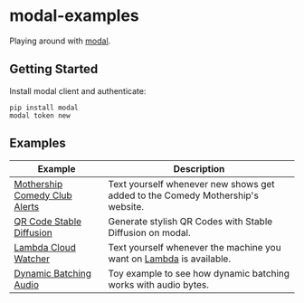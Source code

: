 # modal-examples

Playing around with [modal](https://modal.com).

## Getting Started

Install modal client and authenticate:

```
pip install modal
modal token new
```


## Examples

<!-- Table below -->

| Example | Description |
| --- | --- |
| [Mothership Comedy Club Alerts](./mothership-alerts) | Text yourself whenever new shows get added to the Comedy Mothership's website. |
| [QR Code Stable Diffusion](./qrcode-stable-diffusion) | Generate stylish QR Codes with Stable Diffusion on modal. |
| [Lambda Cloud Watcher](./lambda_watcher) | Text yourself whenever the machine you want on [Lambda](https://lambdalabs.com/cloud) is available. |
| [Dynamic Batching Audio](./dynamic-batching-audio) | Toy example to see how dynamic batching works with audio bytes. |